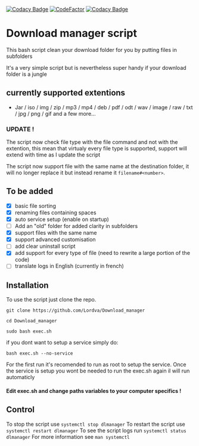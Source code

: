 [![Codacy Badge](https://api.codacy.com/project/badge/Grade/793e70e55d1c4c55adbd7019ecf12190)](https://app.codacy.com/gh/Lordva/Download_manager?utm_source=github.com&utm_medium=referral&utm_content=Lordva/Download_manager&utm_campaign=Badge_Grade)
[![CodeFactor](https://www.codefactor.io/repository/github/lordva/download_manager/badge)](https://www.codefactor.io/repository/github/lordva/download_manager)
[![Codacy Badge](https://app.codacy.com/project/badge/Grade/bd80575e118a4a56a6ce79cf247287f8)](https://www.codacy.com/gh/Lordva/Download_manager/dashboard?utm_source=github.com&amp;utm_medium=referral&amp;utm_content=Lordva/Download_manager&amp;utm_campaign=Badge_Grade)

# Download manager script

This bash script clean your download folder for you by putting files in subfolders

It's a very simple script but is nevertheless super handy if your download folder is a jungle

## currently supported extentions
 
- Jar / iso / img / zip / mp3 / mp4 / deb / pdf / odt / wav / image / raw / txt / jpg / png / gif and a few more...
	
### UPDATE ! 
The script now check file type with the file command and not with the extention, this mean that virtualy every file type is supported, support will extend with time as I update the script

The script now support file with the same name at the destination folder, it will no longer replace it but instead rename it `filename#<number>`.
## To be added 

- [x] basic file sorting
- [x] renaming files containing spaces
- [x] auto service setup (enable on startup)
- [ ] Add an "old" folder for added clarity in subfolders
- [x] support files with the same name
- [x] support advanced customisation
- [ ] add clear uninstall script
- [x] add support for every type of file (need to rewrite a large portion of the code)
- [ ] translate logs in English (currently in french)

## Installation

To use the script just clone the repo.
```shell
git clone https://github.com/Lordva/Download_manager

cd Download_manager

sudo bash exec.sh
```
if you dont want to setup a service simply do:
```
bash exec.sh --no-service
```

For the first run it's recomended to run as root to setup the service.
Once the service is setup you wont be needed to run the exec.sh again il will run automaticly

#### Edit exec.sh and change paths variables to your computer specifics !
## Control

To stop the script use `systemctl stop dlmanager`
To restart the script use `systemctl restart dlmanager`
To see the script logs run `systemctl status dlmanager`
For more information see `man systemctl`


